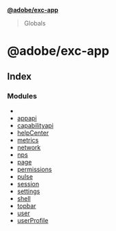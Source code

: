 **[@adobe/exc-app](README.md)**

> Globals

# @adobe/exc-app

## Index

### Modules

* [](modules/reflection-936.md)
* [appapi](modules/appapi.md)
* [capabilityapi](modules/capabilityapi.md)
* [helpCenter](modules/helpcenter.md)
* [metrics](modules/metrics.md)
* [network](modules/network.md)
* [nps](modules/nps.md)
* [page](modules/page.md)
* [permissions](modules/permissions.md)
* [pulse](modules/pulse.md)
* [session](modules/session.md)
* [settings](modules/settings.md)
* [shell](modules/shell.md)
* [topbar](modules/topbar.md)
* [user](modules/user.md)
* [userProfile](modules/userprofile.md)
